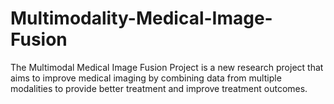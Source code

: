 # Multimodality-Medical-Image-Fusion
The Multimodal Medical Image Fusion Project is a new research project that aims to improve medical imaging by combining data from multiple modalities to provide better treatment and improve treatment outcomes. 
